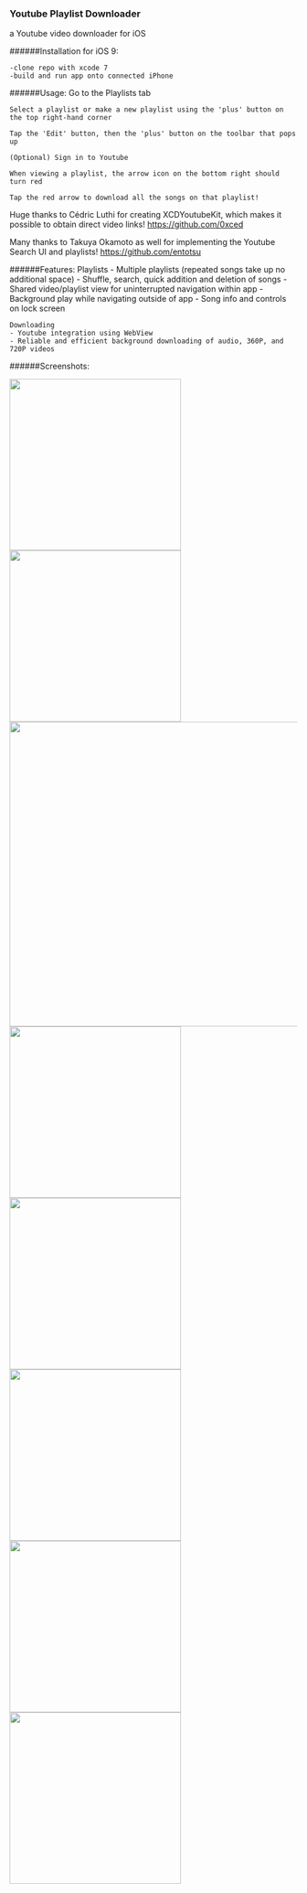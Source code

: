### Youtube Playlist Downloader

a Youtube video downloader for iOS

######Installation for iOS 9:
```
-clone repo with xcode 7
-build and run app onto connected iPhone
```

######Usage:
    Go to the Playlists tab
    
    Select a playlist or make a new playlist using the 'plus' button on the top right-hand corner
    
    Tap the 'Edit' button, then the 'plus' button on the toolbar that pops up
    
    (Optional) Sign in to Youtube
    
    When viewing a playlist, the arrow icon on the bottom right should turn red
    
    Tap the red arrow to download all the songs on that playlist!

Huge thanks to Cédric Luthi for creating XCDYoutubeKit, which makes it possible to obtain direct video links!
https://github.com/0xced

Many thanks to Takuya Okamoto as well for implementing the Youtube Search UI and playlists!
https://github.com/entotsu


######Features:
    Playlists
    - Multiple playlists (repeated songs take up no additional space)
    - Shuffle, search, quick addition and deletion of songs
    - Shared video/playlist view for uninterrupted navigation within app
    - Background play while navigating outside of app
    - Song info and controls on lock screen

    Downloading
    - Youtube integration using WebView
    - Reliable and efficient background downloading of audio, 360P, and 720P videos
    
######Screenshots:

<img src="https://raw.githubusercontent.com/samuelechu/YoutubePlaylist-Downloader/master/Music%20Player/Images/Screenshots/Playlists.PNG" width="300">

<img src="https://raw.githubusercontent.com/samuelechu/YoutubePlaylist-Downloader/master/Music%20Player/Images/Screenshots/ContainerView.PNG" width="300">

<img src="https://raw.githubusercontent.com/samuelechu/YoutubePlaylist-Downloader/master/Music%20Player/Images/Screenshots/FullScreen.PNG" width="533">

<img src="https://raw.githubusercontent.com/samuelechu/YoutubePlaylist-Downloader/master/Music%20Player/Images/Screenshots/LockScreenInfo.jpg" width="300">

<img src="https://raw.githubusercontent.com/samuelechu/YoutubePlaylist-Downloader/master/Music%20Player/Images/Screenshots/ContainerViewFunctionality.PNG" width="300">

<img src="https://raw.githubusercontent.com/samuelechu/YoutubePlaylist-Downloader/master/Music%20Player/Images/Screenshots/WebView.PNG" width="300">

<img src="https://raw.githubusercontent.com/samuelechu/YoutubePlaylist-Downloader/master/Music%20Player/Images/Screenshots/Downloads.PNG" width="300">

<img src="https://raw.githubusercontent.com/samuelechu/YoutubePlaylist-Downloader/master/Music%20Player/Images/Screenshots/Settings.PNG" width="300">
